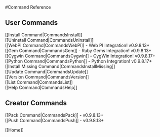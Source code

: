 #Command Reference
## User Commands
[[Install Command|CommandsInstall]]  
[[Uninstall Command|CommandsUninstall]]  
[[WebPI Command|CommandsWebPI]] - Web PI Integration! v0.9.8.13+  
[[Gem Command|CommandsGem]] - Ruby Gems Integration! v0.9.8.13+  
[[Cygwin Command|CommandsCygwin]] - CygWin Integration! v0.9.8.17+  
[[Python Command|CommandsPython]] - Python Integration! v0.9.8.17+  
[[Install Missing Command|CommandsInstallMissing]]  
[[Update Command|CommandsUpdate]]  
[[Version Command|CommandsVersion]]  
[[List Command|CommandsList]]  
[[Help Command|CommandsHelp]]  
  
## Creator Commands
[[Pack Command|CommandsPack]] - v0.9.8.13+  
[[Push Command|CommandsPush]] - v0.9.8.13+  
  
[[Home]]  